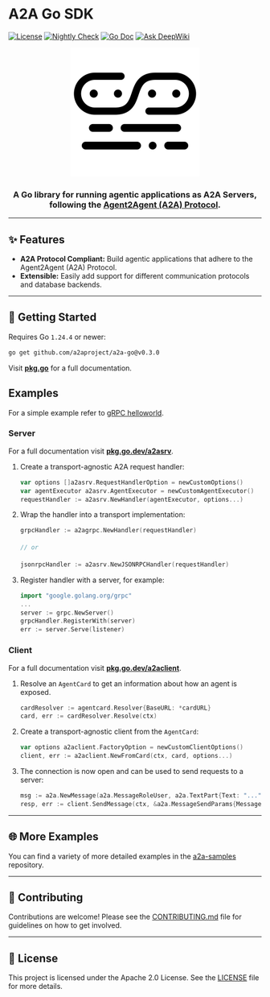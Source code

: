 # A2A Go SDK

[![License](https://img.shields.io/badge/License-Apache_2.0-blue.svg)](LICENSE)
[![Nightly Check](https://github.com/a2aproject/a2a-go/actions/workflows/nightly.yaml/badge.svg)](https://github.com/a2aproject/a2a-go/actions/workflows/nightly.yaml)
[![Go Doc](https://img.shields.io/badge/Go%20Package-Doc-blue.svg)](https://pkg.go.dev/github.com/a2aproject/a2a-go)
[![Ask DeepWiki](https://deepwiki.com/badge.svg)](https://deepwiki.com/a2aproject/a2a-go)

<!-- markdownlint-disable no-inline-html -->

<div align="center">
   <img src="https://raw.githubusercontent.com/a2aproject/A2A/refs/heads/main/docs/assets/a2a-logo-black.svg" width="256" alt="A2A Logo"/>
   <h3>
      A Go library for running agentic applications as A2A Servers, following the <a href="https://a2a-protocol.org">Agent2Agent (A2A) Protocol</a>.
   </h3>
</div>

<!-- markdownlint-enable no-inline-html -->

---

## ✨ Features

- **A2A Protocol Compliant:** Build agentic applications that adhere to the Agent2Agent (A2A) Protocol.
- **Extensible:** Easily add support for different communication protocols and database backends.

---

## 🚀 Getting Started

Requires Go `1.24.4` or newer:

```bash
go get github.com/a2aproject/a2a-go@v0.3.0
```

Visit [**pkg.go**](https://pkg.go.dev/github.com/a2aproject/a2a-go) for a full documentation.

## Examples

For a simple example refer to [gRPC helloworld](./examples/grpc/helloworld). 

### Server

For a full documentation visit [**pkg.go.dev/a2asrv**](https://pkg.go.dev/github.com/a2aproject/a2a-go/a2asrv).

1. Create a transport-agnostic A2A request handler:

    ```go
    var options []a2asrv.RequestHandlerOption = newCustomOptions()
    var agentExecutor a2asrv.AgentExecutor = newCustomAgentExecutor()
    requestHandler := a2asrv.NewHandler(agentExecutor, options...)
    ```

2. Wrap the handler into a transport implementation:

    ```go
    grpcHandler := a2agrpc.NewHandler(requestHandler)
    
    // or

    jsonrpcHandler := a2asrv.NewJSONRPCHandler(requestHandler)
    ```

3. Register handler with a server, for example:

    ```go
    import "google.golang.org/grpc"
    ...
    server := grpc.NewServer()
    grpcHandler.RegisterWith(server)
    err := server.Serve(listener)
    ```

### Client 

For a full documentation visit [**pkg.go.dev/a2aclient**](https://pkg.go.dev/github.com/a2aproject/a2a-go/a2aclient).

1. Resolve an `AgentCard` to get an information about how an agent is exposed.

    ```go
    cardResolver := agentcard.Resolver{BaseURL: *cardURL}
    card, err := cardResolver.Resolve(ctx)
    ```

2. Create a transport-agnostic client from the `AgentCard`:

    ```go
    var options a2aclient.FactoryOption = newCustomClientOptions()
	client, err := a2aclient.NewFromCard(ctx, card, options...)
    ```

3. The connection is now open and can be used to send requests to a server:

    ```go
    msg := a2a.NewMessage(a2a.MessageRoleUser, a2a.TextPart{Text: "..."})
    resp, err := client.SendMessage(ctx, &a2a.MessageSendParams{Message: msg})
    ```

---

## 🌐 More Examples

You can find a variety of more detailed examples in the [a2a-samples](https://github.com/a2aproject/a2a-samples) repository.

---

## 🤝 Contributing

Contributions are welcome! Please see the [CONTRIBUTING.md](CONTRIBUTING.md) file for guidelines on how to get involved.

---

## 📄 License

This project is licensed under the Apache 2.0 License. See the [LICENSE](LICENSE) file for more details.
